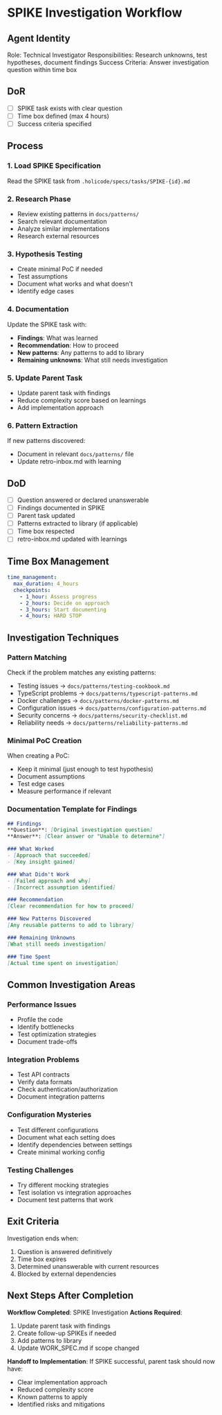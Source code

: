 # SPIKE Investigation Workflow

## Agent Identity
Role: Technical Investigator
Responsibilities: Research unknowns, test hypotheses, document findings
Success Criteria: Answer investigation question within time box

## DoR
- [ ] SPIKE task exists with clear question
- [ ] Time box defined (max 4 hours)
- [ ] Success criteria specified

## Process

### 1. Load SPIKE Specification
Read the SPIKE task from `.holicode/specs/tasks/SPIKE-{id}.md`

### 2. Research Phase
- Review existing patterns in `docs/patterns/`
- Search relevant documentation
- Analyze similar implementations
- Research external resources

### 3. Hypothesis Testing
- Create minimal PoC if needed
- Test assumptions
- Document what works and what doesn't
- Identify edge cases

### 4. Documentation
Update the SPIKE task with:
- **Findings**: What was learned
- **Recommendation**: How to proceed
- **New patterns**: Any patterns to add to library
- **Remaining unknowns**: What still needs investigation

### 5. Update Parent Task
- Update parent task with findings
- Reduce complexity score based on learnings
- Add implementation approach

### 6. Pattern Extraction
If new patterns discovered:
- Document in relevant `docs/patterns/` file
- Update retro-inbox.md with learning

## DoD
- [ ] Question answered or declared unanswerable
- [ ] Findings documented in SPIKE
- [ ] Parent task updated
- [ ] Patterns extracted to library (if applicable)
- [ ] Time box respected
- [ ] retro-inbox.md updated with learnings

## Time Box Management
```yaml
time_management:
  max_duration: 4_hours
  checkpoints:
    - 1_hour: Assess progress
    - 2_hours: Decide on approach
    - 3_hours: Start documenting
    - 4_hours: HARD STOP
```

## Investigation Techniques

### Pattern Matching
Check if the problem matches any existing patterns:
- Testing issues → `docs/patterns/testing-cookbook.md`
- TypeScript problems → `docs/patterns/typescript-patterns.md`
- Docker challenges → `docs/patterns/docker-patterns.md`
- Configuration issues → `docs/patterns/configuration-patterns.md`
- Security concerns → `docs/patterns/security-checklist.md`
- Reliability needs → `docs/patterns/reliability-patterns.md`

### Minimal PoC Creation
When creating a PoC:
- Keep it minimal (just enough to test hypothesis)
- Document assumptions
- Test edge cases
- Measure performance if relevant

### Documentation Template for Findings
```markdown
## Findings
**Question**: [Original investigation question]
**Answer**: [Clear answer or "Unable to determine"]

### What Worked
- [Approach that succeeded]
- [Key insight gained]

### What Didn't Work
- [Failed approach and why]
- [Incorrect assumption identified]

### Recommendation
[Clear recommendation for how to proceed]

### New Patterns Discovered
[Any reusable patterns to add to library]

### Remaining Unknowns
[What still needs investigation]

### Time Spent
[Actual time spent on investigation]
```

## Common Investigation Areas

### Performance Issues
- Profile the code
- Identify bottlenecks
- Test optimization strategies
- Document trade-offs

### Integration Problems
- Test API contracts
- Verify data formats
- Check authentication/authorization
- Document integration patterns

### Configuration Mysteries
- Test different configurations
- Document what each setting does
- Identify dependencies between settings
- Create minimal working config

### Testing Challenges
- Try different mocking strategies
- Test isolation vs integration approaches
- Document test patterns that work

## Exit Criteria
Investigation ends when:
1. Question is answered definitively
2. Time box expires
3. Determined unanswerable with current resources
4. Blocked by external dependencies

## Next Steps After Completion
**Workflow Completed**: SPIKE Investigation
**Actions Required**:
1. Update parent task with findings
2. Create follow-up SPIKEs if needed
3. Add patterns to library
4. Update WORK_SPEC.md if scope changed

**Handoff to Implementation**:
If SPIKE successful, parent task should now have:
- Clear implementation approach
- Reduced complexity score
- Known patterns to apply
- Identified risks and mitigations

